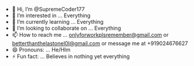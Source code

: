 - 👋 Hi, I’m @SupremeCoder177
- 👀 I’m interested in ... Everything
- 🌱 I’m currently learning ... Everything
- 💞️ I’m looking to collaborate on ... Everything
- 📫 How to reach me ... onlyforworkplsremember@gmail.com or betterthanthelastonel0l@gmail.com or
message me at +919024676627
- 😄 Pronouns: ... He/HIm 
- ⚡ Fun fact: ... Believes in nothing yet everything 

<!---
SupremeCoder177/SupremeCoder177 is a ✨ special ✨ repository because its `README.md` (this file) appears on your GitHub profile.
You can click the Preview link to take a look at your changes.
--->
